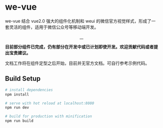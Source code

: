 # we-vue

we-vue 结合 vue2.0 强大的组件化机制和 weui 的微信官方视觉样式，形成了一套灵活的组件，适用于微信公众号等移动端开发。

<p align="center">
  <a href="https://www.npmjs.com/package/we-vue">
    <img src="https://img.shields.io/npm/v/we-vue.svg?style=flat-square" alt="">
  </a>
  <a href="https://www.npmjs.com/package/we-vue">
    <img src="https://img.shields.io/npm/dm/we-vue.svg?style=flat-square" alt="">
  </a>
  <a href="http://issuestats.com/github/tianyong90/we-vue/issues">
    <img src="http://issuestats.com/github/tianyong90/we-vue/badge/issue?style=flat-square" alt="">
  </a>
  <a href="http://issuestats.com/github/tianyong90/we-vue/pulls">
    <img src="http://issuestats.com/github/tianyong90/we-vue/badge/pr?style=flat-square" alt="">
  </a>
</p>

**目前部分组件已完成，仍有部分在开发中或已计划即使开发。欢迎贡献代码或者提出宝贵建议。**

文档工作将在组件定型之后开始，目前并无官方文档。可自行参考示例代码。

## Build Setup

``` bash
# install dependencies
npm install

# serve with hot reload at localhost:8080
npm run dev

# build for production with minification
npm run build
```
